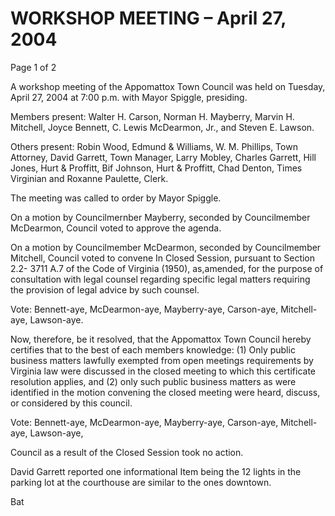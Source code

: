 # WORKSHOP MEETING – April 27, 2004

Page 1 of 2


A workshop meeting of the Appomattox Town Council was held on Tuesday,
April 27, 2004 at 7:00 p.m. with Mayor Spiggle, presiding.

Members present: Walter H. Carson, Norman H. Mayberry, Marvin H. Mitchell,
Joyce Bennett, C. Lewis McDearmon, Jr., and Steven E. Lawson.

Others present: Robin Wood, Edmund & Williams, W. M. Phillips, Town Attorney,
David Garrett, Town Manager, Larry Mobley, Charles Garrett, Hill Jones, Hurt &
Proffitt, Bif Johnson, Hurt & Proffitt, Chad Denton, Times Virginian and Roxanne
Paulette, Clerk.

The meeting was called to order by Mayor Spiggle.

On a motion by Councilmernber Mayberry, seconded by Councilmember
McDearmon, Council voted to approve the agenda.

On a motion by Councilmember McDearmon, seconded by Councilmember
Mitchell, Council voted to convene In Closed Session, pursuant to Section 2.2-
3711 A.7 of the Code of Virginia (1950), as,amended, for the purpose of
consultation with legal counsel regarding specific legal matters requiring the
provision of legal advice by such counsel.

Vote: Bennett-aye, McDearmon-aye, Mayberry-aye, Carson-aye, Mitchell-aye,
Lawson-aye.

Now, therefore, be it resolved, that the Appomattox Town Council hereby
certifies that to the best of each members knowledge: (1) Only public business
matters lawfully exempted from open meetings requirements by Virginia law
were discussed in the closed meeting to which this certificate resolution applies,
and (2) only such public business matters as were identified in the motion
convening the closed meeting were heard, discuss, or considered by this council.

Vote: Bennett-aye, McDearmon-aye, Mayberry-aye, Carson-aye, Mitchell-aye,
Lawson-aye,

Council as a result of the Closed Session took no action.

David Garrett reported one informational Item being the 12 lights in the parking
lot at the courthouse are similar to the ones downtown.

Bat